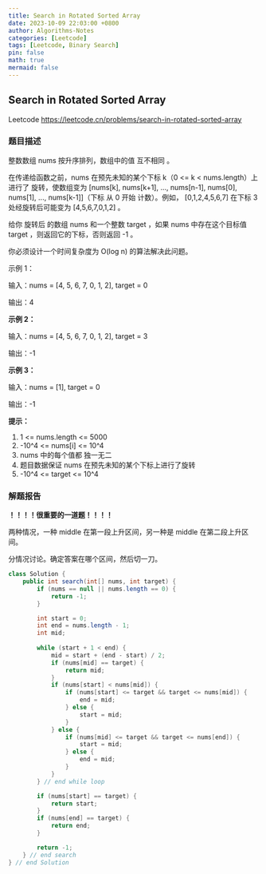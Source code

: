 ```yaml
---
title: Search in Rotated Sorted Array
date: 2023-10-09 22:03:00 +0800
author: Algorithms-Notes
categories: [Leetcode]
tags: [Leetcode, Binary Search]
pin: false
math: true
mermaid: false
---
```


## Search in Rotated Sorted Array

Leetcode <https://leetcode.cn/problems/search-in-rotated-sorted-array>

### 题目描述

整数数组 nums 按升序排列，数组中的值 互不相同 。

在传递给函数之前，nums 在预先未知的某个下标 k（0 <= k < nums.length）上进行了 旋转，使数组变为 [nums[k], nums[k+1], ..., nums[n-1], nums[0], nums[1], ..., nums[k-1]]（下标 从 0 开始 计数）。例如， [0,1,2,4,5,6,7] 在下标 3 处经旋转后可能变为 [4,5,6,7,0,1,2] 。

给你 旋转后 的数组 nums 和一个整数 target ，如果 nums 中存在这个目标值 target ，则返回它的下标，否则返回 -1 。

你必须设计一个时间复杂度为 O(log n) 的算法解决此问题。


示例 1：

输入：nums = [4, 5, 6, 7, 0, 1, 2], target = 0

输出：4

**示例 2：**

输入：nums = [4, 5, 6, 7, 0, 1, 2], target = 3

输出：-1

**示例 3：**

输入：nums = [1], target = 0

输出：-1
 
**提示：**

1. 1 <= nums.length <= 5000
2. -10^4 <= nums[i] <= 10^4
3. nums 中的每个值都 独一无二
4. 题目数据保证 nums 在预先未知的某个下标上进行了旋转
5. -10^4 <= target <= 10^4


### 解题报告

**！！！！很重要的一道题！！！！**

两种情况，一种 middle 在第一段上升区间，另一种是 middle 在第二段上升区间。

分情况讨论。确定答案在哪个区间，然后切一刀。

```java
class Solution {
    public int search(int[] nums, int target) {
        if (nums == null || nums.length == 0) {
            return -1;
        }

        int start = 0;
        int end = nums.length - 1;
        int mid;
        
        while (start + 1 < end) {
            mid = start + (end - start) / 2;
            if (nums[mid] == target) {
                return mid;
            }
            if (nums[start] < nums[mid]) {
                if (nums[start] <= target && target <= nums[mid]) {
                    end = mid;
                } else {
                    start = mid;
                }
            } else {
                if (nums[mid] <= target && target <= nums[end]) {
                    start = mid;
                } else {
                    end = mid;
                }
            }
        } // end while loop

        if (nums[start] == target) {
            return start;
        }
        if (nums[end] == target) {
            return end;
        }

        return -1;
    } // end search
} // end Solution
```